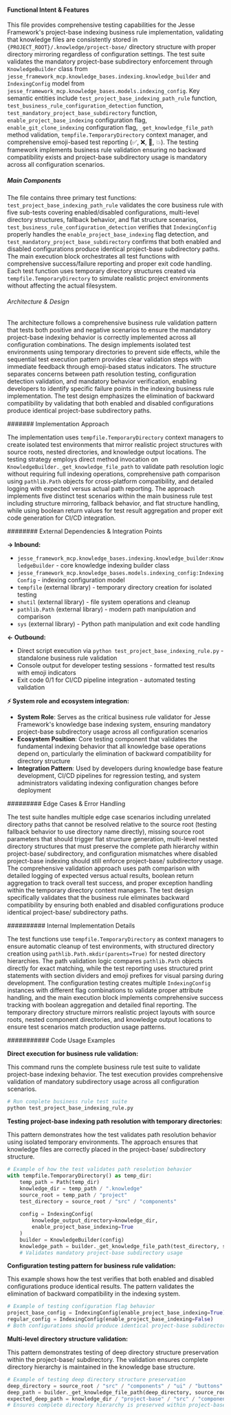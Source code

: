 <!-- CACHE_METADATA_START -->
<!-- Source File: {PROJECT_ROOT}/jesse-framework-mcp/tests/test_project_base_indexing_rule.py -->
<!-- Cached On: 2025-07-05T11:45:19.909651 -->
<!-- Source Modified: 2025-07-03T16:02:35.983886 -->
<!-- Cache Version: 1.0 -->
<!-- CACHE_METADATA_END -->

#### Functional Intent & Features

This file provides comprehensive testing capabilities for the Jesse Framework's project-base indexing business rule implementation, validating that knowledge files are consistently stored in `{PROJECT_ROOT}/.knowledge/project-base/` directory structure with proper directory mirroring regardless of configuration settings. The test suite validates the mandatory project-base subdirectory enforcement through `KnowledgeBuilder` class from `jesse_framework_mcp.knowledge_bases.indexing.knowledge_builder` and `IndexingConfig` model from `jesse_framework_mcp.knowledge_bases.models.indexing_config`. Key semantic entities include `test_project_base_indexing_path_rule` function, `test_business_rule_configuration_detection` function, `test_mandatory_project_base_subdirectory` function, `enable_project_base_indexing` configuration flag, `enable_git_clone_indexing` configuration flag, `_get_knowledge_file_path` method validation, `tempfile.TemporaryDirectory` context manager, and comprehensive emoji-based test reporting (✅, ❌, 🎉, 💥). The testing framework implements business rule validation ensuring no backward compatibility exists and project-base subdirectory usage is mandatory across all configuration scenarios.

##### Main Components

The file contains three primary test functions: `test_project_base_indexing_path_rule` validates the core business rule with five sub-tests covering enabled/disabled configurations, multi-level directory structures, fallback behavior, and flat structure scenarios, `test_business_rule_configuration_detection` verifies that `IndexingConfig` properly handles the `enable_project_base_indexing` flag detection, and `test_mandatory_project_base_subdirectory` confirms that both enabled and disabled configurations produce identical project-base subdirectory paths. The main execution block orchestrates all test functions with comprehensive success/failure reporting and proper exit code handling. Each test function uses temporary directory structures created via `tempfile.TemporaryDirectory` to simulate realistic project environments without affecting the actual filesystem.

###### Architecture & Design

The architecture follows a comprehensive business rule validation pattern that tests both positive and negative scenarios to ensure the mandatory project-base indexing behavior is correctly implemented across all configuration combinations. The design implements isolated test environments using temporary directories to prevent side effects, while the sequential test execution pattern provides clear validation steps with immediate feedback through emoji-based status indicators. The structure separates concerns between path resolution testing, configuration detection validation, and mandatory behavior verification, enabling developers to identify specific failure points in the indexing business rule implementation. The test design emphasizes the elimination of backward compatibility by validating that both enabled and disabled configurations produce identical project-base subdirectory paths.

####### Implementation Approach

The implementation uses `tempfile.TemporaryDirectory` context managers to create isolated test environments that mirror realistic project structures with source roots, nested directories, and knowledge output locations. The testing strategy employs direct method invocation on `KnowledgeBuilder._get_knowledge_file_path` to validate path resolution logic without requiring full indexing operations, comprehensive path comparison using `pathlib.Path` objects for cross-platform compatibility, and detailed logging with expected versus actual path reporting. The approach implements five distinct test scenarios within the main business rule test including structure mirroring, fallback behavior, and flat structure handling, while using boolean return values for test result aggregation and proper exit code generation for CI/CD integration.

######## External Dependencies & Integration Points

**→ Inbound:**
- `jesse_framework_mcp.knowledge_bases.indexing.knowledge_builder:KnowledgeBuilder` - core knowledge indexing builder class
- `jesse_framework_mcp.knowledge_bases.models.indexing_config:IndexingConfig` - indexing configuration model
- `tempfile` (external library) - temporary directory creation for isolated testing
- `shutil` (external library) - file system operations and cleanup
- `pathlib.Path` (external library) - modern path manipulation and comparison
- `sys` (external library) - Python path manipulation and exit code handling

**← Outbound:**
- Direct script execution via `python test_project_base_indexing_rule.py` - standalone business rule validation
- Console output for developer testing sessions - formatted test results with emoji indicators
- Exit code 0/1 for CI/CD pipeline integration - automated testing validation

**⚡ System role and ecosystem integration:**
- **System Role**: Serves as the critical business rule validator for Jesse Framework's knowledge base indexing system, ensuring mandatory project-base subdirectory usage across all configuration scenarios
- **Ecosystem Position**: Core testing component that validates the fundamental indexing behavior that all knowledge base operations depend on, particularly the elimination of backward compatibility for directory structure
- **Integration Pattern**: Used by developers during knowledge base feature development, CI/CD pipelines for regression testing, and system administrators validating indexing configuration changes before deployment

######### Edge Cases & Error Handling

The test suite handles multiple edge case scenarios including unrelated directory paths that cannot be resolved relative to the source root (testing fallback behavior to use directory name directly), missing source root parameters that should trigger flat structure generation, multi-level nested directory structures that must preserve the complete path hierarchy within project-base/ subdirectory, and configuration mismatches where disabled project-base indexing should still enforce project-base/ subdirectory usage. The comprehensive validation approach uses path comparison with detailed logging of expected versus actual results, boolean return aggregation to track overall test success, and proper exception handling within the temporary directory context managers. The test design specifically validates that the business rule eliminates backward compatibility by ensuring both enabled and disabled configurations produce identical project-base/ subdirectory paths.

########## Internal Implementation Details

The test functions use `tempfile.TemporaryDirectory` as context managers to ensure automatic cleanup of test environments, with structured directory creation using `pathlib.Path.mkdir(parents=True)` for nested directory hierarchies. The path validation logic compares `pathlib.Path` objects directly for exact matching, while the test reporting uses structured print statements with section dividers and emoji prefixes for visual parsing during development. The configuration testing creates multiple `IndexingConfig` instances with different flag combinations to validate proper attribute handling, and the main execution block implements comprehensive success tracking with boolean aggregation and detailed final reporting. The temporary directory structure mirrors realistic project layouts with source roots, nested component directories, and knowledge output locations to ensure test scenarios match production usage patterns.

########### Code Usage Examples

**Direct execution for business rule validation:**

This command runs the complete business rule test suite to validate project-base indexing behavior. The test execution provides comprehensive validation of mandatory subdirectory usage across all configuration scenarios.

```bash
# Run complete business rule test suite
python test_project_base_indexing_rule.py
```

**Testing project-base indexing path resolution with temporary directories:**

This pattern demonstrates how the test validates path resolution behavior using isolated temporary environments. The approach ensures that knowledge files are correctly placed in the project-base/ subdirectory structure.

```python
# Example of how the test validates path resolution behavior
with tempfile.TemporaryDirectory() as temp_dir:
    temp_path = Path(temp_dir)
    knowledge_dir = temp_path / ".knowledge"
    source_root = temp_path / "project"
    test_directory = source_root / "src" / "components"
    
    config = IndexingConfig(
        knowledge_output_directory=knowledge_dir,
        enable_project_base_indexing=True
    )
    builder = KnowledgeBuilder(config)
    knowledge_path = builder._get_knowledge_file_path(test_directory, source_root)
    # Validates mandatory project-base subdirectory usage
```

**Configuration testing pattern for business rule validation:**

This example shows how the test verifies that both enabled and disabled configurations produce identical results. The pattern validates the elimination of backward compatibility in the indexing system.

```python
# Example of testing configuration flag behavior
project_base_config = IndexingConfig(enable_project_base_indexing=True)
regular_config = IndexingConfig(enable_project_base_indexing=False)
# Both configurations should produce identical project-base subdirectory paths
```

**Multi-level directory structure validation:**

This pattern demonstrates testing of deep directory structure preservation within the project-base/ subdirectory. The validation ensures complete directory hierarchy is maintained in the knowledge base structure.

```python
# Example of testing deep directory structure preservation
deep_directory = source_root / "src" / "components" / "ui" / "buttons"
deep_path = builder._get_knowledge_file_path(deep_directory, source_root)
expected_deep_path = knowledge_dir / "project-base" / "src" / "components" / "ui" / "buttons" / "buttons_kb.md"
# Ensures complete directory hierarchy is preserved within project-base subdirectory
```